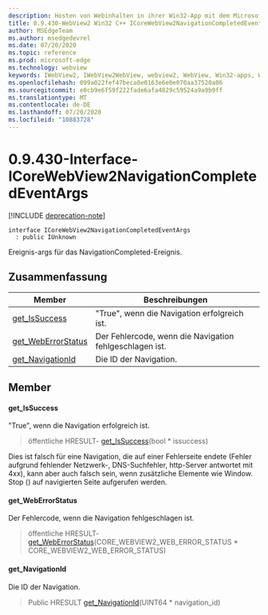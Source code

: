 ```yaml
---
description: Hosten von Webinhalten in ihrer Win32-App mit dem Microsoft Edge WebView2-Steuerelement
title: 0.9.430-WebView2 Win32 C++ ICoreWebView2NavigationCompletedEventArgs
author: MSEdgeTeam
ms.author: msedgedevrel
ms.date: 07/20/2020
ms.topic: reference
ms.prod: microsoft-edge
ms.technology: webview
keywords: IWebView2, IWebView2WebView, webview2, WebView, Win32-apps, Win32, Edge, ICoreWebView2, ICoreWebView2Host, Browser-Steuerelement, Edge-HTML
ms.openlocfilehash: 099a022fef47beca0e0163e6e0e070aa37520a06
ms.sourcegitcommit: e0cb9e6f59f222fade6afa4829c59524a9a9b9ff
ms.translationtype: MT
ms.contentlocale: de-DE
ms.lasthandoff: 07/20/2020
ms.locfileid: "10883728"
---
```

# 0.9.430-Interface-ICoreWebView2NavigationCompletedEventArgs 

[!INCLUDE [deprecation-note](../../includes/deprecation-note.md)]

```
interface ICoreWebView2NavigationCompletedEventArgs
  : public IUnknown
```

Ereignis-args für das NavigationCompleted-Ereignis.

## Zusammenfassung

 Member                        | Beschreibungen
--------------------------------|---------------------------------------------
[get_IsSuccess](#get_issuccess) | "True", wenn die Navigation erfolgreich ist.
[get_WebErrorStatus](#get_weberrorstatus) | Der Fehlercode, wenn die Navigation fehlgeschlagen ist.
[get_NavigationId](#get_navigationid) | Die ID der Navigation.

## Member

#### get_IsSuccess 

"True", wenn die Navigation erfolgreich ist.

> öffentliche HRESULT- [get_IsSuccess](#get_issuccess)(bool * issuccess)

Dies ist falsch für eine Navigation, die auf einer Fehlerseite endete (Fehler aufgrund fehlender Netzwerk-, DNS-Suchfehler, http-Server antwortet mit 4xx), kann aber auch falsch sein, wenn zusätzliche Elemente wie Window. Stop () auf navigierten Seite aufgerufen werden.

#### get_WebErrorStatus 

Der Fehlercode, wenn die Navigation fehlgeschlagen ist.

> öffentliche HRESULT- [get_WebErrorStatus](#get_weberrorstatus)(CORE_WEBVIEW2_WEB_ERROR_STATUS * CORE_WEBVIEW2_WEB_ERROR_STATUS)

#### get_NavigationId 

Die ID der Navigation.

> Public HRESULT [get_NavigationId](#get_navigationid)(UINT64 * navigation_id)

